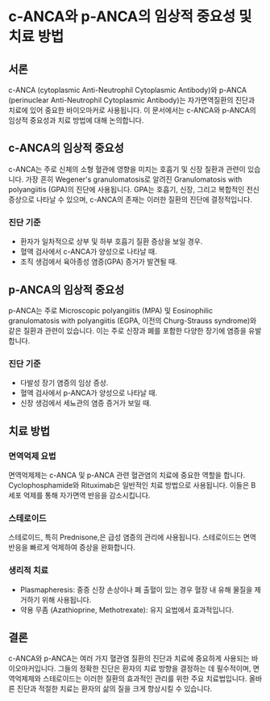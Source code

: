 # c-ANCA와 p-ANCA의 임상적 중요성 및 치료 방법

## 서론
c-ANCA (cytoplasmic Anti-Neutrophil Cytoplasmic Antibody)와 p-ANCA (perinuclear Anti-Neutrophil Cytoplasmic Antibody)는 자가면역질환의 진단과 치료에 있어 중요한 바이오마커로 사용됩니다. 이 문서에서는 c-ANCA와 p-ANCA의 임상적 중요성과 치료 방법에 대해 논의합니다.

## c-ANCA의 임상적 중요성
c-ANCA는 주로 신체의 소형 혈관에 영향을 미치는 호흡기 및 신장 질환과 관련이 있습니다. 가장 흔히 Wegener's granulomatosis로 알려진 Granulomatosis with polyangiitis (GPA)의 진단에 사용됩니다. GPA는 호흡기, 신장, 그리고 복합적인 전신 증상으로 나타날 수 있으며, c-ANCA의 존재는 이러한 질환의 진단에 결정적입니다.

### 진단 기준
- 환자가 일차적으로 상부 및 하부 호흡기 질환 증상을 보일 경우.
- 혈액 검사에서 c-ANCA가 양성으로 나타날 때.
- 조직 생검에서 육아종성 염증(GPA) 증거가 발견될 때.

## p-ANCA의 임상적 중요성
p-ANCA는 주로 Microscopic polyangiitis (MPA) 및 Eosinophilic granulomatosis with polyangiitis (EGPA, 이전의 Churg-Strauss syndrome)와 같은 질환과 관련이 있습니다. 이는 주로 신장과 폐를 포함한 다양한 장기에 염증을 유발합니다.

### 진단 기준
- 다발성 장기 염증의 임상 증상.
- 혈액 검사에서 p-ANCA가 양성으로 나타날 때.
- 신장 생검에서 세뇨관의 염증 증거가 보일 때.

## 치료 방법
### 면역억제 요법
면역억제제는 c-ANCA 및 p-ANCA 관련 혈관염의 치료에 중요한 역할을 합니다. Cyclophosphamide와 Rituximab은 일반적인 치료 방법으로 사용됩니다. 이들은 B 세포 억제를 통해 자가면역 반응을 감소시킵니다.

### 스테로이드
스테로이드, 특히 Prednisone,은 급성 염증의 관리에 사용됩니다. 스테로이드는 면역 반응을 빠르게 억제하여 증상을 완화합니다.

### 생리적 치료
- Plasmapheresis: 중증 신장 손상이나 폐 출혈이 있는 경우 혈장 내 유해 물질을 제거하기 위해 사용됩니다.
- 약용 무좀 (Azathioprine, Methotrexate): 유지 요법에서 효과적입니다.

## 결론
c-ANCA와 p-ANCA는 여러 가지 혈관염 질환의 진단과 치료에 중요하게 사용되는 바이오마커입니다. 그들의 정확한 진단은 환자의 치료 방향을 결정하는 데 필수적이며, 면역억제제와 스테로이드는 이러한 질환의 효과적인 관리를 위한 주요 치료법입니다. 올바른 진단과 적절한 치료는 환자의 삶의 질을 크게 향상시킬 수 있습니다.